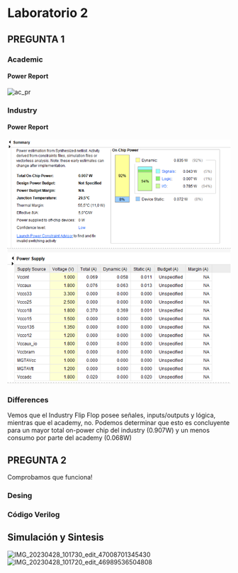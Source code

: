 # Laboratorio 2  

## PREGUNTA 1 

### Academic  
#### Power Report 
![ac_pr](https://user-images.githubusercontent.com/73077727/235194893-b30bb58e-56f5-4289-a2e3-6f4b91f37699.PNG)


### Industry
#### Power Report
![](https://github.com/wanly13/Arquitectura-de-Computadoras/blob/main/inds_pw.PNG)
![](https://github.com/wanly13/Arquitectura-de-Computadoras/blob/main/inst_pww.PNG)

### Differences
Vemos que el Industry Flip Flop posee señales, inputs/outputs y lógica, mientras que el academy, no. Podemos determinar que esto es concluyente para un mayor total on-power chip del industry (0.907W) y un menos consumo por parte del academy (0.068W) 

## PREGUNTA 2  
Comprobamos que funciona! 
### Desing  
 
### Código Verilog  

## Simulación y Sintesis  
![IMG_20230428_101730_edit_47008701345430](https://user-images.githubusercontent.com/73077727/235195063-952136d3-b128-489d-935b-d9688be2661a.jpg)
![IMG_20230428_101720_edit_46989536504808](https://user-images.githubusercontent.com/73077727/235195067-1447aa46-17ce-40d7-8f0d-37ac4e04d18f.jpg)
